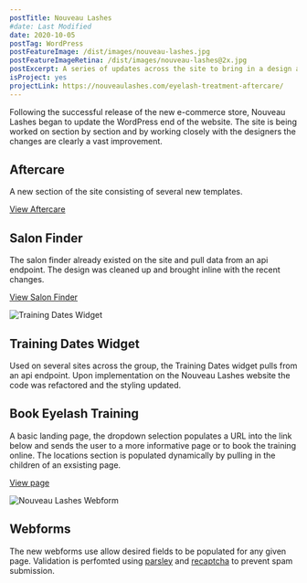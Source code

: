 ```yaml
---
postTitle: Nouveau Lashes
#date: Last Modified
date: 2020-10-05
postTag: WordPress
postFeatureImage: /dist/images/nouveau-lashes.jpg
postFeatureImageRetina: /dist/images/nouveau-lashes@2x.jpg
postExcerpt: A series of updates across the site to bring in a design and update the build. 
isProject: yes
projectLink: https://nouveaulashes.com/eyelash-treatment-aftercare/
---
```


</div> <!-- End body__section -->

<div class="body__section body__section--post body__section--project-part body__section--{{ postTag | downcase }}">

Following the successful release of the new e-commerce store, Nouveau Lashes began to update the WordPress end of the website. The site is being worked on section by section and by working closely with the designers the changes are clearly a vast improvement.

## Aftercare

A new section of the site consisting of several new templates.

[View Aftercare](https://nouveaulashes.com/eyelash-treatment-aftercare/)

## Salon Finder

The salon finder already existed on the site and pull data from an api endpoint. The design was cleaned up and brought inline with the recent changes.

[View Salon Finder](https://nouveaulashes.com/salon-finder/)

</div>

<div id="training-dates-widget" class="project-image">
  <picture>
    <source srcset="/dist/images/training-dates-widget@2x.jpg" media="(min-width: 1000px)">
    <source srcset="/dist/images/training-dates-widget.jpg" media="(min-width: 577px)">
    <img srcset="/dist/images/training-dates-widget-mobile.jpg" alt="Training Dates Widget">
  </picture>
</div>

<div class="body__section body__section--post body__section--project-part body__section--{{ postTag | downcase }}">

## Training Dates Widget

Used on several sites across the group, the Training Dates widget pulls from an api endpoint. Upon implementation on the Nouveau Lashes website the code was refactored and the styling updated.

## Book Eyelash Training

A basic landing page, the dropdown selection populates a URL into the link below and sends the user to a more informative page or to book the training online. The locations section is populated dynamically by pulling in the children of an exsisting page.

[View page](https://nouveaulashes.com/book-eyelash-training/)

</div>

<div class="project-image">
  <picture>
    <source srcset="/dist/images/forms@2x.jpg" media="(min-width: 1000px)">
    <source srcset="/dist/images/forms.jpg" media="(min-width: 577px)">
    <img srcset="/dist/images/forms-mobile.jpg" alt="Nouveau Lashes Webform">
  </picture>
</div>

<div class="body__section body__section--post body__section--{{ postTag | downcase }}">

## Webforms

The new webforms use allow desired fields to be populated for any given page. Validation is perfomted using [parsley](https://parsleyjs.org/) and [recaptcha](https://www.google.com/recaptcha/about/) to prevent spam submission. 

<script src="https://gist.github.com/DanCanetti/25338a95d7bbc7d70d9f0ae2563c6c0d.js?file=forms.js"></script>